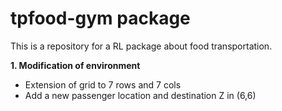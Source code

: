 # tpfood-gym package
This is a repository for a RL package about food transportation. 

**1. Modification of environment** 
- Extension of grid to 7 rows and 7 cols
- Add a new passenger location and destination Z in (6,6)
